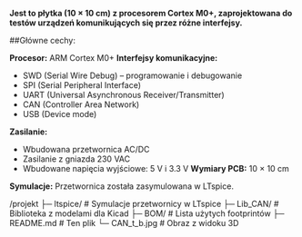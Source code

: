 **Jest to płytka (10 × 10 cm) z procesorem Cortex M0+, zaprojektowana do testów urządzeń komunikujących się przez różne interfejsy.**

##Główne cechy:

**Procesor:** ARM Cortex M0+
**Interfejsy komunikacyjne:**
- SWD (Serial Wire Debug) – programowanie i debugowanie
- SPI (Serial Peripheral Interface)
- UART (Universal Asynchronous Receiver/Transmitter)
- CAN (Controller Area Network)
- USB (Device mode)

**Zasilanie:**
- Wbudowana przetwornica AC/DC
- Zasilanie z gniazda 230 VAC
- Wbudowane napięcia wyjściowe: 5 V i 3.3 V
**Wymiary PCB:** 10 × 10 cm

**Symulacje:** Przetwornica została zasymulowana w LTspice.

/projekt
  ├─ ltspice/         # Symulacje przetwornicy w LTspice
  ├─ Lib_CAN/      	  # Biblioteka z modelami dla Kicad
  ├─ BOM/             # Lista użytych footprintów
  ├─ README.md        # Ten plik
  └─ CAN_t_b.jpg      # Obraz z widoku 3D
